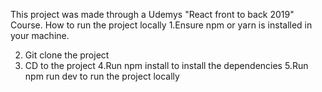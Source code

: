 This project was made through a Udemys "React front to back 2019" Course. 
How to run the project locally
1.Ensure npm or yarn is installed in your machine.

2. Git clone the project
3. CD to the project
4.Run npm install to install the dependencies
5.Run npm run dev to run the project locally
